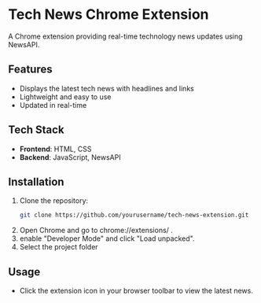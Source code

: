 # Tech News Chrome Extension

A Chrome extension providing real-time technology news updates using NewsAPI.

## Features
- Displays the latest tech news with headlines and links
- Lightweight and easy to use
- Updated in real-time

## Tech Stack
- **Frontend**: HTML, CSS
- **Backend**: JavaScript, NewsAPI

## Installation
1. Clone the repository:
   ```bash
   git clone https://github.com/yourusername/tech-news-extension.git
2. Open Chrome and go to chrome://extensions/ .
3. enable "Developer Mode" and click "Load unpacked".
4. Select the project folder

## Usage
- Click the extension icon in your browser toolbar to view the latest news.
